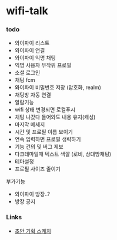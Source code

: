 # wifi-talk

### todo

- 와이파이 리스트
- 와이파이 연결
- 와이파이 익명 채팅
- 익명 사용자 무작위 프로필
- 소셜 로그인
- 채팅 fcm
- 와이파이 비밀번호 저장 (암호화, realm)
- 채팅방 자동 연결
- 알람기능
- wifi 상태 변경되면 로컬푸시
- 채팅 나갔다 들어와도 내용 유지(캐싱)
- 마지막 메세지
- 시간 및 프로필 이름 보이기
- 연속 입력하면 프로필 생략하기
- 기능 건의 및 버그 제보
- 다크테마일때 텍스트 색깔 (로비, 상대방채팅)
- 테마설정
- 프로필 사이즈 줄이기

부가기능
- 와이파이 방장..?
- 방장 공지


### Links

- [초안 기획 스케치](https://ovenapp.io/project/83Rcrlzv9EwDmIvBKybY5fD65kIoQKeF#uOKG6)
